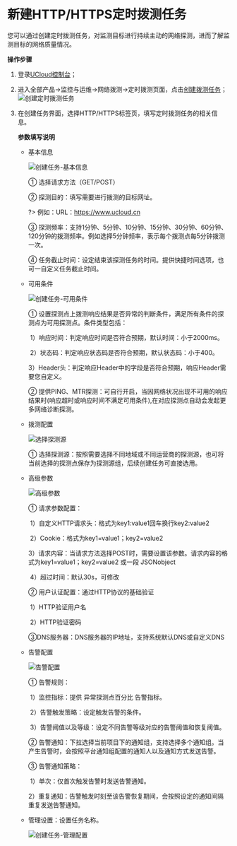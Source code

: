 # 新建HTTP/HTTPS定时拨测任务

您可以通过创建定时拨测任务，对监测目标进行持续主动的网络探测，进而了解监测目标的网络质量情况。

**操作步骤**

1. 登录[UCloud控制台](https://passport.ucloud.cn/#login)；

2. 进入全部产品->监控与运维->网络拨测->定时拨测页面，点击[创建拨测任务](https://console.ucloud.cn/undt/)；
   ![创建定时拨测任务](D:\Documents\GitHub\undt\images\创建任务入口.png)

3. 在创建任务界面，选择HTTP/HTTPS标签页，填写定时拨测任务的相关信息。

   **参数填写说明**

   - 基本信息

     ![创建任务-基本信息](D:\Documents\GitHub\undt\images\创建任务http-基本信息.png)

     ① 选择请求方法（GET/POST）

     ② 探测目的：填写需要进行拨测的目标网址。

     ?> 例如：URL：https://www.ucloud.cn

     ③ 探测频率：支持1分钟、5分钟、10分钟、15分钟、30分钟、60分钟、120分钟的拨测频率。例如选择5分钟频率，表示每个拨测点每5分钟拨测一次。

     ④ 任务截止时间：设定结束该探测任务的时间。提供快捷时间选项，也可一自定义任务截止时间。

   - 可用条件

     ![创建任务-可用条件](D:\Documents\Github\undt\images\创建任务http-可用条件.png)

     ① 设置探测点上拨测响应结果是否异常的判断条件，满足所有条件的探测点为可用探测点。条件类型包括：

     ​	1）响应时间：判定响应时间是否符合预期，默认时间：小于2000ms。
     
     ​	2）状态码：判定响应状态码是否符合预期，默认状态码：小于400。

     ​	3）Header头：判定响应Header中的字段是否符合预期，响应Header需要您自定义。
     
     ② 提供PING、MTR探测：可自行开启，当因网络状况出现不可用的响应结果时(响应超时或响应时间不满足可用条件),在对应探测点自动会发起更多网络诊断探测。
   
   - 拨测配置

     ![选择探测源](D:\Documents\GitHub\undt\images\创建任务-选择探测源.png)
   
     ① 选择探测源：按照需要选择不同地域或不同运营商的探测源，也可将当前选择的探测点保存为探测源组，后续创建任务可直接选用。
   
   - 高级参数
   
     ![高级参数](D:\Documents\Github\undt\images\http高级参数.png)
   
     ① 请求参数配置：
   
     ​	1）自定义HTTP请求头：格式为key1:value1回车换行key2:value2
   
     ​	2）Cookie：格式为key1=value1；key2=value2
   
     ​	3）请求内容：当请求方法选择POST时，需要设置该参数。请求内容的格式为key1=value1；key2=value2 或一段 JSONobject
   
     ​	4）超过时间：默认30s，可修改
   
     ② 用户认证配置：通过HTTP协议的基础验证

     ​	1）HTTP验证用户名
   
     ​	2）HTTP验证密码
   
     ③DNS服务器：DNS服务器的IP地址，支持系统默认DNS或自定义DNS
   
   - 告警配置
   
     ![告警配置](D:\Documents\GitHub\undt\images\创建任务http-告警配置.png)
   
     ① 告警规则：
   
     ​	1）监控指标：提供 异常探测点百分比 告警指标。

     ​	2）告警触发策略：设定触发告警的条件。

     ​	3）告警阈值以及等级：设定不同告警等级对应的告警阈值和恢复阈值。

     ② 告警通知：下拉选择当前项目下的通知组，支持选择多个通知组。当产生告警时，会按照平台通知组配置的通知人以及通知方式发送告警。

     ③ 告警通知策略：

     ​	1）单次：仅首次触发告警时发送告警通知。

     ​	2）重复通知：告警触发时刻至该告警恢复期间，会按照设定的通知间隔重复发送告警通知。

   - 管理设置：设置任务名称。
   
     ![创建任务-管理配置](D:\Documents\Github\images\创建任务http-管理配置.png)

